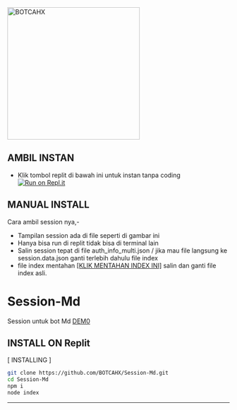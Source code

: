 

<div align="alight">
<img src="https://telegra.ph/file/19968eb11731f27620ffe.jpg" alt="BOTCAHX" width="300" />

## AMBIL INSTAN
- Klik tombol replit di bawah ini untuk instan tanpa coding  
[![Run on Repl.it](https://repl.it/badge/github/quiec/whatsAlfa)](https://replit.com/@tioclkp02/Session-Md-5#.replit)

  
## MANUAL INSTALL
Cara ambil session nya,-

- Tampilan session ada di file seperti di gambar ini
- Hanya bisa run di replit tidak bisa di terminal lain
- Salin session tepat di file auth_info_multi.json / jika mau file langsung ke session.data.json ganti terlebih dahulu file index
- file index mentahan [[KLIK MENTAHAN INDEX INI]](https://github.com/BOTCAHX/Session-Md/blob/main/index.js.bak) salin dan ganti file index asli.


# Session-Md
Session untuk bot Md 
[DEM0](https://replit.com/@tioclkp02/Session-Md-5#.replit)

  

## INSTALL ON Replit
[ INSTALLING ]

```bash
git clone https://github.com/BOTCAHX/Session-Md.git
cd Session-Md
npm i
node index
```
---------
